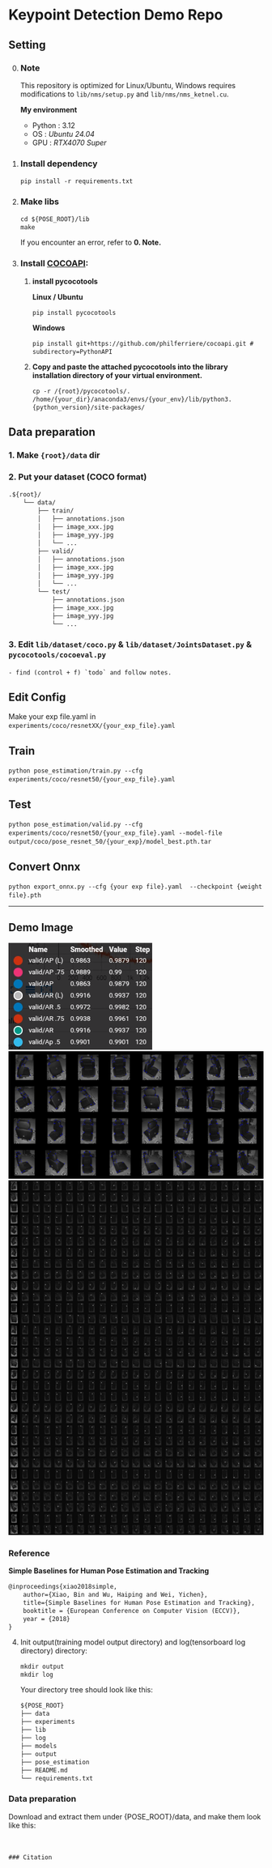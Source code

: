 # Keypoint Detection Demo Repo
## Setting
0. ### Note
    This repository is optimized for Linux/Ubuntu, Windows requires modifications to `lib/nms/setup.py` and `lib/nms/nms_ketnel.cu`.

    **My environment**
    - Python : 3.12
    - OS : *Ubuntu 24.04* 
    - GPU : *RTX4070 Super*

1. ### Install dependency
    ```
    pip install -r requirements.txt
    ```

2.  ### Make libs
    ```
    cd ${POSE_ROOT}/lib
    make
    ```

    If you encounter an error, refer to **0. Note.**
    
3. ### Install [COCOAPI](https://github.com/cocodataset/cocoapi):
   1. **install pycocotools**

        **Linux / Ubuntu**
        ```
        pip install pycocotools
        ```

        **Windows**
        ```
        pip install git+https://github.com/philferriere/cocoapi.git # subdirectory=PythonAPI

        ```
    2. **Copy and paste the attached pycocotools into the library installation directory of your virtual environment.**
        ```
        cp -r /{root}/pycocotools/. /home/{your_dir}/anaconda3/envs/{your_env}/lib/python3.{python_version}/site-packages/

        ```


## Data preparation
### 1. Make `{root}/data` dir

### 2. Put your dataset (COCO format)
```
.${root}/
    └── data/
        ├── train/
        │   ├── annotations.json
        │   ├── image_xxx.jpg
        │   ├── image_yyy.jpg
        │   └── ...
        ├── valid/
        │   ├── annotations.json
        │   ├── image_xxx.jpg
        │   ├── image_yyy.jpg
        │   └── ...
        └── test/
            ├── annotations.json
            ├── image_xxx.jpg
            ├── image_yyy.jpg
            └── ...
```

### 3. Edit `lib/dataset/coco.py` & `lib/dataset/JointsDataset.py` & `pycocotools/cocoeval.py`
    - find (control + f) `todo` and follow notes.


## Edit Config
Make your exp file.yaml in `experiments/coco/resnetXX/{your_exp_file}.yaml`

## Train 
`python pose_estimation/train.py --cfg experiments/coco/resnet50/{your_exp_file}.yaml`


## Test
`python pose_estimation/valid.py --cfg experiments/coco/resnet50/{your_exp_file}.yaml --model-file output/coco/pose_resnet_50/{your_exp}/model_best.pth.tar`

## Convert Onnx

`python export_onnx.py --cfg {your exp file}.yaml  --checkpoint {weight file}.pth`

---

## Demo Image
![Test Performacne](./asset/test_performance.png)
![Test Predict Images](./asset/test_0_pred.jpg)
![Test Predict Heatmap Images](./asset/test_0_hm_pred.jpg)

### **Reference**
**Simple Baselines for Human Pose Estimation and Tracking**
```
@inproceedings{xiao2018simple,
    author={Xiao, Bin and Wu, Haiping and Wei, Yichen},
    title={Simple Baselines for Human Pose Estimation and Tracking},
    booktitle = {European Conference on Computer Vision (ECCV)},
    year = {2018}
}
```




4. Init output(training model output directory) and log(tensorboard log directory) directory:

   ```
   mkdir output 
   mkdir log
   ```

   Your directory tree should look like this:

   ```
   ${POSE_ROOT}
   ├── data
   ├── experiments
   ├── lib
   ├── log
   ├── models
   ├── output
   ├── pose_estimation
   ├── README.md
   └── requirements.txt
   ```
   
### Data preparation

Download and extract them under {POSE_ROOT}/data, and make them look like this:
```


### Citation


